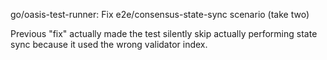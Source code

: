 go/oasis-test-runner: Fix e2e/consensus-state-sync scenario (take two)

Previous "fix" actually made the test silently skip actually performing state
sync because it used the wrong validator index.
